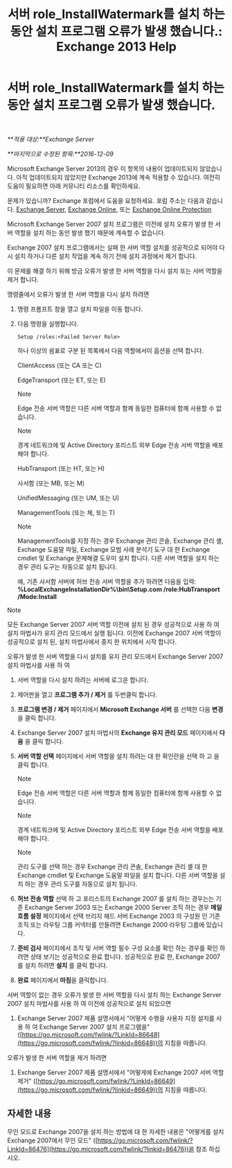﻿---
title: '서버 role_InstallWatermark를 설치 하는 동안 설치 프로그램 오류가 발생 했습니다.: Exchange 2013 Help'
TOCTitle: 서버 role_InstallWatermark를 설치 하는 동안 설치 프로그램 오류가 발생 했습니다.
ms:assetid: ad89ebd5-f9bb-40c1-8811-09b145c2b341
ms:mtpsurl: https://technet.microsoft.com/ko-kr/library/ms.exch.setupreadiness.installwatermark(v=EXCHG.150)
ms:contentKeyID: 50483922
ms.date: 05/22/2018
mtps_version: v=EXCHG.150
ms.translationtype: MT
---

# 서버 role\_InstallWatermark를 설치 하는 동안 설치 프로그램 오류가 발생 했습니다.

 

_**적용 대상:**Exchange Server_

_**마지막으로 수정된 항목:**2016-12-09_

Microsoft Exchange Server 2013의 경우 이 항목의 내용이 업데이트되지 않았습니다. 아직 업데이트되지 않았지만 Exchange 2013에 계속 적용할 수 있습니다. 여전히 도움이 필요하면 아래 커뮤니티 리소스를 확인하세요.

문제가 있습니까? Exchange 포럼에서 도움을 요청하세요. 포럼 주소는 다음과 같습니다. [Exchange Server](https://go.microsoft.com/fwlink/p/?linkid=60612), [Exchange Online](https://go.microsoft.com/fwlink/p/?linkid=267542), 또는 [Exchange Online Protection](https://go.microsoft.com/fwlink/p/?linkid=285351)

Microsoft Exchange Server 2007 설치 프로그램은 이전에 설치 오류가 발생 한 서버 역할을 설치 하는 동안 발생 했기 때문에 계속할 수 없습니다.

Exchange 2007 설치 프로그램에서는 실패 한 서버 역할 설치를 성공적으로 되어야 다시 설치 하거나 다른 설치 작업을 계속 하기 전에 설치 과정에서 제거 합니다.

이 문제를 해결 하기 위해 방금 오류가 발생 한 서버 역할을 다시 설치 또는 서버 역할을 제거 합니다.

명령줄에서 오류가 발생 한 서버 역할을 다시 설치 하려면

1.  명령 프롬프트 창을 열고 설치 파일을 이동 합니다.

2.  다음 명령을 실행합니다.
    
        Setup /roles:<Failed Server Role>
    
    하나 이상의 쉼표로 구분 된 목록에서 다음 역할에서이 옵션을 선택 합니다.
    
    ClientAccess (또는 CA 또는 C)
    
    EdgeTransport (또는 ET, 또는 E)
    

    > [!NOTE]
    > Edge 전송 서버 역할은 다른 서버 역할과 함께 동일한 컴퓨터에 함께 사용할 수 없습니다.

    

    > [!NOTE]
    > 경계 네트워크에 및 Active Directory 포리스트 외부 Edge 전송 서버 역할을 배포 해야 합니다.

    
    HubTransport (또는 HT, 또는 H)
    
    사서함 (또는 MB, 또는 M)
    
    UnifiedMessaging (또는 UM, 또는 U)
    
    ManagementTools (또는 체, 또는 T)
    

    > [!NOTE]
    > ManagementTools를 지정 하는 경우 Exchange 관리 콘솔, Exchange 관리 셸, Exchange 도움말 파일, Exchange 모범 사례 분석기 도구 대 한 Exchange cmdlet 및 Exchange 문제해결 도우미 설치 합니다. 다른 서버 역할을 설치 하는 경우 관리 도구는 자동으로 설치 됩니다.

    
    예, 기존 사서함 서버에 허브 전송 서버 역할을 추가 하려면 다음을 입력: **%LocalExchangeInstallationDir%\\bin\\Setup.com /role:HubTransport /Mode:Install**


> [!NOTE]
> 모든 Exchange Server 2007 서버 역할 이전에 설치 된 경우 성공적으로 사용 하 여 설치 마법사가 유지 관리 모드에서 실행 됩니다. 이전에 Exchange 2007 서버 역할이 성공적으로 설치 된, 설치 마법사에서 중지 한 위치에서 시작 합니다.



오류가 발생 한 서버 역할을 다시 설치를 유지 관리 모드에서 Exchange Server 2007 설치 마법사를 사용 하 여

1.  서버 역할을 다시 설치 하려는 서버에 로그온 합니다.

2.  제어판을 열고 **프로그램 추가 / 제거** 를 두번클릭 합니다.

3.  **프로그램 변경 / 제거** 페이지에서 **Microsoft Exchange 서버** 를 선택한 다음 **변경** 을 클릭 합니다.

4.  Exchange Server 2007 설치 마법사의 **Exchange 유지 관리 모드** 페이지에서 **다음** 을 클릭 합니다.

5.  **서버 역할 선택** 페이지에서 서버 역할을 설치 하려는 대 한 확인란을 선택 하 고 을 클릭 합니다.
    

    > [!NOTE]
    > Edge 전송 서버 역할은 다른 서버 역할과 함께 동일한 컴퓨터에 함께 사용할 수 없습니다.

    

    > [!NOTE]
    > 경계 네트워크에 및 Active Directory 포리스트 외부 Edge 전송 서버 역할을 배포 해야 합니다.

    

    > [!NOTE]
    > 관리 도구를 선택 하는 경우 Exchange 관리 콘솔, Exchange 관리 셸 대 한 Exchange cmdlet 및 Exchange 도움말 파일을 설치 합니다. 다른 서버 역할을 설치 하는 경우 관리 도구를 자동으로 설치 됩니다.



6.  **허브 전송 역할** 선택 하 고 포리스트의 Exchange 2007 를 설치 하는 경우는는 기존 Exchange Server 2003 또는 Exchange 2000 Server 조직 하는 경우 **메일 흐름 설정** 페이지에서 선택 브리지 헤드 서버 Exchange 2003 의 구성원 인 기존 조직 또는 라우팅 그룹 커넥터를 만들려면 Exchange 2000 라우팅 그룹에 있습니다.

7.  **준비 검사** 페이지에서 조직 및 서버 역할 필수 구성 요소를 확인 하는 경우를 확인 하려면 상태 보기는 성공적으로 완료 합니다. 성공적으로 완료 한, Exchange 2007 를 설치 하려면 **설치** 를 클릭 합니다.

8.  **완료** 페이지에서 **마침**을 클릭합니다.

서버 역할이 없는 경우 오류가 발생 한 서버 역할을 다시 설치 하는 Exchange Server 2007 설치 마법사를 사용 하 여 이전에 성공적으로 설치 되었으면

1.  Exchange Server 2007 제품 설명서에서 "어떻게 수행을 사용자 지정 설치를 사용 하 여 Exchange Server 2007 설치 프로그램을" ([https://go.microsoft.com/fwlink/?LinkId=86648](https://go.microsoft.com/fwlink/?linkid=86648))의 지침을 따릅니다.

오류가 발생 한 서버 역할을 제거 하려면

1.  Exchange Server 2007 제품 설명서에서 "어떻게에 Exchange 2007 서버 역할 제거" ([https://go.microsoft.com/fwlink/?LinkId=86649](https://go.microsoft.com/fwlink/?linkid=86649))의 지침을 따릅니다.

## 자세한 내용

무인 모드로 Exchange 2007을 설치 하는 방법에 대 한 자세한 내용은 "어떻게를 설치 Exchange 2007에서 무인 모드" ([https://go.microsoft.com/fwlink/?LinkId=86476](https://go.microsoft.com/fwlink/?linkid=86476))을 참조 하십시오.

